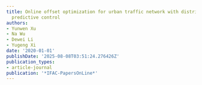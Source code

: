 ```yaml
---
title: Online offset optimization for urban traffic network with distributed model
  predictive control
authors:
- Yunwen Xu
- Na Wu
- Dewei Li
- Yugeng Xi
date: '2020-01-01'
publishDate: '2025-08-08T03:51:24.276426Z'
publication_types:
- article-journal
publication: '*IFAC-PapersOnLine*'
---
```


